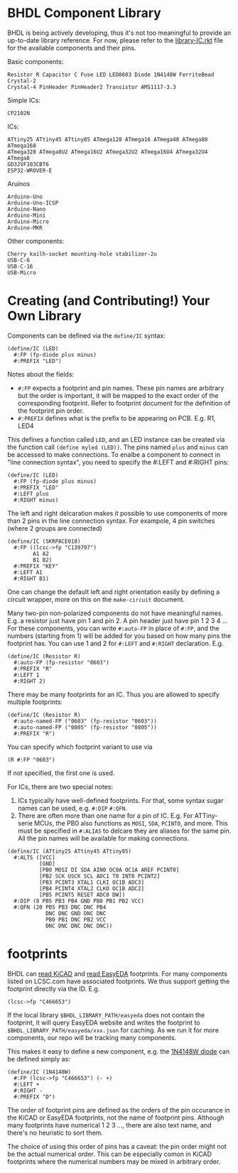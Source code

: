 # BHDL Component Library

BHDL is being actively developing, thus it's not too meaningful to provide an up-to-date library reference. For now, please refer to the [library-IC.rkt](../bhdl-lib/bhdl/private/library-IC.rkt) file for the available components and their pins.

Basic components:

```
Resistor R Capacitor C Fuse LED LED0603 Diode 1N4148W FerriteBead Crystal-2
Crystal-4 PinHeader PinHeader2 Transistor AMS1117-3.3
```

Simple ICs:

```
CP2102N
```

ICs:

```
ATtiny25 ATtiny45 ATtiny85 ATmega128 ATmega16 ATmega48 ATmega88 ATmega168
ATmega328 ATmega8U2 ATmega16U2 ATmega32U2 ATmega16U4 ATmega32U4 ATmega8
GD32VF103CBT6
ESP32-WROVER-E
```

Aruinos

```
Arduino-Uno
Arduino-Uno-ICSP
Arduino-Nano
Arduino-Mini
Arduino-Micro
Arduino-MKR
```

Other components:

```
Cherry kailh-socket mounting-hole stabilizer-2u
USB-C-6
USB-C-16
USB-Micro
```

# Creating (and Contributing!) Your Own Library

Components can be defined via the `define/IC` syntax:

```racket
(define/IC (LED)
  #:FP (fp-diode plus minus)
  #:PREFIX "LED")
```

Notes about the fields:

- `#:FP` expects a footprint and pin names. These pin names are arbitrary but
  the order is important, it will be mapped to the exact order of the
  corresponding footprint. Refer to footprint document for the definition of the
  footprint pin order.
- `#:PREFIX` defines what is the prefix to be appearing on PCB. E.g. R1, LED4

This defines a function called `LED`, and an LED instance can be created via the
function call `(define myled (LED))`. The pins named `plus` and `minus` can be
accessed to make connections. To enalbe a component to connect in "line
connection syntax", you need to specify the #:LEFT and #:RIGHT pins:

```racket
(define/IC (LED)
  #:FP (fp-diode plus minus)
  #:PREFIX "LED"
  #:LEFT plus
  #:RIGHT minus)
```

The left and right delcaration makes it possible to use components of more than
2 pins in the line connection syntax. For exampole, 4 pin switches (where 2
groups are connected)

```racket
(define/IC (SKRPACE010)
  #:FP ((lcsc->fp "C139797")
        A1 A2
        B1 B2)
  #:PREFIX "KEY"
  #:LEFT A1
  #:RIGHT B1)
```

One can change the default left and right orientation easily by defining a
circuit wrapper, more on this on the `make-circuit` document.

Many two-pin non-polarized components do not have meaningful names. E.g. a
resistor just have pin 1 and pin 2. A pin header just have pin 1 2 3 4 ... For
these components, you can write `#:auto-FP` in place of `#:FP`, and the numbers
(starting from 1) will be added for you based on how many pins the footprint
has. You can use 1 and 2 for `#:LEFT` and `#:RIGHT` declaration. E.g.

```racket
(define/IC (Resistor R)
  #:auto-FP (fp-resistor "0603")
  #:PREFIX "R"
  #:LEFT 1
  #:RIGHT 2)
```

There may be many footprints for an IC. Thus you are allowed to specify multiple
footprints:

```racket
(define/IC (Resistor R)
  #:auto-named-FP ("0603" (fp-resistor "0603"))
  #:auto-named-FP ("0805" (fp-resistor "0805"))
  #:PREFIX "R")
```

You can specify which footprint variant to use via

```racket
(R #:FP "0603")
```

If not specified, the first one is used.

For ICs, there are two special notes:

1. ICs typically have well-defined footprints. For that, some syntax sugar names
   can be used, e.g. `#:DIP` `#:QFN`.
2. There are often more than one name for a pin of IC. E.g. For ATTiny-serie
   MCUs, the PB0 also functions as `MOSI`, `SDA`, `PCINT0`, and more. This must
   be specified in `#:ALIAS` to delcare they are aliases for the same pin. All
   the pin names will be available for making connections.

```racket
(define/IC (ATtiny25 ATtiny45 ATtiny85)
  #:ALTS ([VCC]
          [GND]
          [PB0 MOSI DI SDA AIN0 OC0A OC1A AREF PCINT0]
          [PB2 SCK USCK SCL ADC1 T0 INT0 PCINT2]
          [PB3 PCINT3 XTAL1 CLKI OC1B ADC3]
          [PB4 PCINT4 XTAL2 CLKO OC1B ADC2]
          [PB5 PCINT5 RESET ADC0 DW])
  #:DIP (8 PB5 PB3 PB4 GND PB0 PB1 PB2 VCC)
  #:QFN (20 PB5 PB3 DNC DNC PB4
            DNC DNC GND DNC DNC
            PB0 PB1 DNC PB2 VCC
            DNC DNC DNC DNC DNC))
```

# footprints

BHDL can [read KiCAD](bhdl-lib/bhdl/private/fp-kicad.rkt) and [read
EasyEDA](bhdl-lib/bhdl/private/fp-easyeda.rkt) footprints. For many components
listed on LCSC.com have associated footprints. We thus support getting the
footprint directly via the ID. E.g.

```racket
(lcsc->fp "C466653")
```

If the local library `$BHDL_LIBRARY_PATH/easyeda` does not contain the
footprint, it will query EasyEDA website and writes the footprint to
`$BHDL_LIBRARY_PATH/easyeda/xxx.json` for caching. As we run it for more
components, our repo will be tracking many components.

This makes it easy to define a new component, e.g. the [1N4148W
diode](https://lcsc.com/product-detail/Switching-Diode_High-Diode-1N4148W_C466653.html) can be defined simply as:

```racket
(define/IC (1N4148W)
  #:FP (lcsc->fp "C466653") (- +)
  #:LEFT +
  #:RIGHT -
  #:PREFIX "D")
```

The order of footprint pins are defined as the orders of the pin occurance in
the KiCAD or EasyEDA footprints, not the name of footprint pins. Although many
footprints have numerical 1 2 3 ..., there are also text name, and there's no
heuristic to sort them.

The choice of using this order of pins has a caveat: the pin order might not be
the actual numerical order. This can be especially comon in KiCAD footprints
where the numerical numbers may be mixed in arbitrary order.

